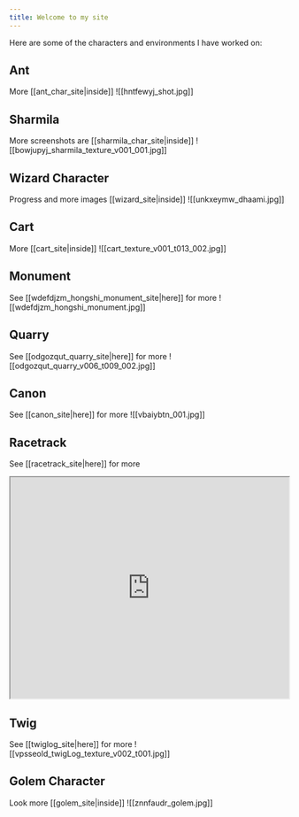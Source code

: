 ```yaml
---
title: Welcome to my site
---
```



Here are some of the characters and environments I have worked on:

## Ant
More [[ant_char_site|inside]]
![[hntfewyj_shot.jpg]]

## Sharmila
More screenshots are [[sharmila_char_site|inside]]
![[bowjupyj_sharmila_texture_v001_001.jpg]]

## Wizard Character
Progress and more images [[wizard_site|inside]]
![[unkxeymw_dhaami.jpg]]

## Cart
More [[cart_site|inside]]
![[cart_texture_v001_t013_002.jpg]]

## Monument
See [[wdefdjzm_hongshi_monument_site|here]] for more
![[wdefdjzm_hongshi_monument.jpg]]

## Quarry
See [[odgozqut_quarry_site|here]] for more
![[odgozqut_quarry_v006_t009_002.jpg]]

## Canon
See [[canon_site|here]] for more
![[vbaiybtn_001.jpg]]

## Racetrack
See [[racetrack_site|here]] for more
<iframe src="https://drive.google.com/file/d/1E5Ho2IKOgsf3FzLguGc9eP9BRi_f5PGM/preview" width="100%" height="400" allow="autoplay"></iframe>

## Twig
See [[twiglog_site|here]] for more
![[vpsseold_twigLog_texture_v002_t001.jpg]]

## Golem Character
Look more [[golem_site|inside]]
![[znnfaudr_golem.jpg]]
